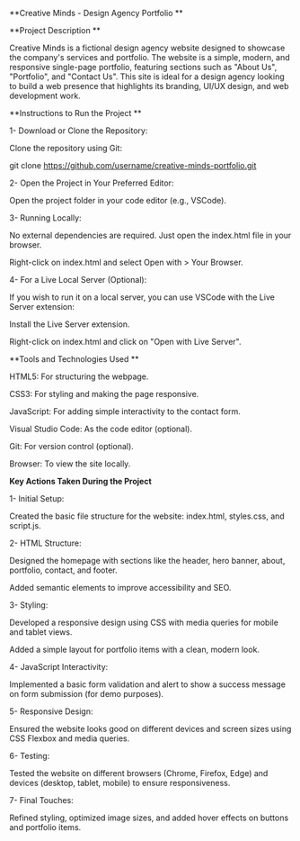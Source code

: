 **Creative Minds - Design Agency Portfolio **

**Project Description **

Creative Minds is a fictional design agency website designed to showcase the company's services and portfolio. The website is a simple, modern, and responsive single-page portfolio, featuring sections such as "About Us", "Portfolio", and "Contact Us". This site is ideal for a design agency looking to build a web presence that highlights its branding, UI/UX design, and web development work. 

**Instructions to Run the Project **

1- Download or Clone the Repository: 

 Clone the repository using Git: 

 git clone https://github.com/username/creative-minds-portfolio.git 

2- Open the Project in Your Preferred Editor: 

Open the project folder in your code editor (e.g., VSCode). 

3- Running Locally: 

No external dependencies are required. Just open the index.html file in your browser. 

Right-click on index.html and select Open with > Your Browser. 

4- For a Live Local Server (Optional): 

If you wish to run it on a local server, you can use VSCode with the Live Server extension: 

Install the Live Server extension. 

Right-click on index.html and click on "Open with Live Server". 

 
**Tools and Technologies Used **

HTML5: For structuring the webpage. 

CSS3: For styling and making the page responsive. 

JavaScript: For adding simple interactivity to the contact form. 

Visual Studio Code: As the code editor (optional). 

Git: For version control (optional). 

Browser: To view the site locally. 

 

**Key Actions Taken During the Project** 

1- Initial Setup: 

Created the basic file structure for the website: index.html, styles.css, and script.js. 

2- HTML Structure: 

Designed the homepage with sections like the header, hero banner, about, portfolio, contact, and footer. 

Added semantic elements to improve accessibility and SEO. 

3- Styling: 

Developed a responsive design using CSS with media queries for mobile and tablet views. 

Added a simple layout for portfolio items with a clean, modern look. 

4- JavaScript Interactivity: 

Implemented a basic form validation and alert to show a success message on form submission (for demo purposes). 

5- Responsive Design: 

Ensured the website looks good on different devices and screen sizes using CSS Flexbox and media queries. 

6- Testing: 

Tested the website on different browsers (Chrome, Firefox, Edge) and devices (desktop, tablet, mobile) to ensure responsiveness. 

7- Final Touches: 

Refined styling, optimized image sizes, and added hover effects on buttons and portfolio items. 

 
